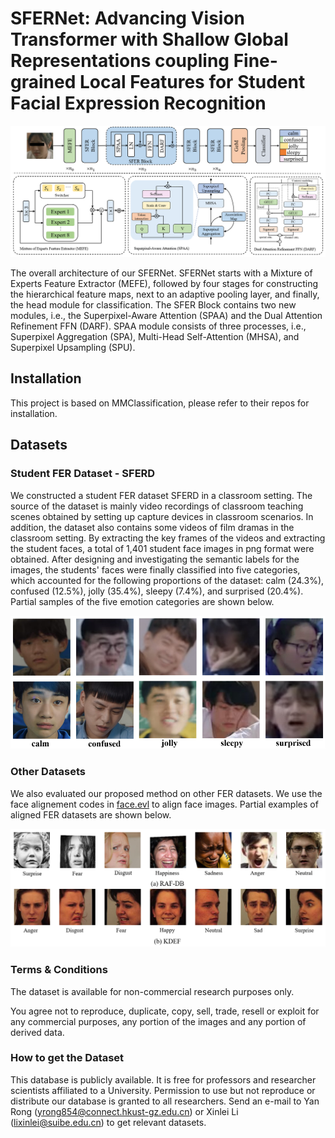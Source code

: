  # SFERNet: Advancing Vision Transformer with Shallow Global Representations coupling Fine-grained Local Features for Student Facial Expression Recognition
 
 <img src="https://github.com/ryy068/SAFERNet/blob/main/models/SFERNet.png" width="710px">

 
The overall architecture of our SFERNet. SFERNet starts with a Mixture of Experts Feature Extractor (MEFE), followed by four stages for constructing the hierarchical feature maps, next to an adaptive pooling layer, and finally, the head module for classification. The SFER Block contains two new modules, i.e., the Superpixel-Aware Attention (SPAA) and the Dual Attention Refinement FFN (DARF). SPAA module consists of three processes, i.e., Superpixel Aggregation (SPA), Multi-Head Self-Attention (MHSA), and Superpixel Upsampling (SPU).

 ## Installation

This project is based on MMClassification, please refer to their repos for installation.

 ## Datasets

 ### Student FER Dataset - SFERD
We constructed a student FER dataset SFERD in a classroom setting. The source of the dataset is mainly video recordings of classroom teaching scenes obtained by setting up capture devices in classroom scenarios. In addition, the dataset also contains some videos of film dramas in the classroom setting. By extracting the key frames of the videos and extracting the student faces, a total of 1,401 student face images in png format were obtained. After designing and investigating the semantic labels for the images, the students' faces were finally classified into five categories, which accounted for the following proportions of the dataset: calm (24.3\%), confused (12.5\%), jolly (35.4\%), sleepy (7.4\%), and surprised (20.4\%). Partial samples of the five emotion categories are shown below.

<img src="https://github.com/ryy068/SAFERNet/blob/main/data/SAFERD.png" width="510px">

 ### Other Datasets
We also evaluated our proposed method on other FER datasets. We use the face alignement codes in [face.evl](https://github.com/ZhaoJ9014/face.evoLVe/#Face-Alignment) to align face images. Partial examples of aligned FER datasets are shown below.

<img src="https://github.com/ryy068/SAFERNet/blob/main/data/aligned_FER.png" width="710px">

 ### Terms & Conditions
The dataset is available for non-commercial research purposes only.

You agree not to reproduce, duplicate, copy, sell, trade, resell or exploit for any commercial purposes, any portion of the images and any portion of derived data.

 ### How to get the Dataset
This database is publicly available. It is free for professors and researcher scientists affiliated to a University. Permission to use but not reproduce or distribute our database is granted to all researchers. Send an e-mail to Yan Rong (yrong854@connect.hkust-gz.edu.cn) or Xinlei Li (lixinlei@suibe.edu.cn) to get relevant datasets.



 
